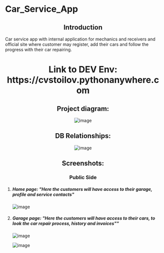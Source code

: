 # Car_Service_App
<h2 align="center">Introduction</h2>
Car service app with internal application for mechanics and receivers and official site where customer may register, add their cars and follow the progress with their car repairing.

<h1 align="center">Link to DEV Env:  https://cvstoilov.pythonanywhere.com</h2>

<h2 align="center">Project diagram:</h2>
<div align="center">
  
![image](https://github.com/ChavdarStoilov/Car_Service_App/assets/80538498/678e8369-47b7-4a55-b278-bcc05404cdf0)

</div>
<h2 align="center">DB Relationships:</h2>
<div align="center">

![image](https://github.com/ChavdarStoilov/Car_Service_App/assets/80538498/3ae97631-ea9a-4d68-b147-9e828ced5b25)

  
</div>
<h2 align="center">Screenshots:</h2>

<h3 align="center">Public Side</h3>
<ol>
  <li>
    <h5>Home page: "Here the customers will have access to their garage, profile and service contacts"</h3>
    
  ![image](https://github.com/ChavdarStoilov/Car_Service_App/assets/80538498/11d4b598-f9b6-44bf-8be9-35bde3129f54)

    
  </li>
   <li>
    <h5>Garage page: "Here the customers will have access to their cars, to look the car repair process, history and invoices""</h3>
    
  ![image](https://github.com/ChavdarStoilov/Car_Service_App/assets/80538498/27d925bd-9d7c-4c72-a4d5-0e8f023622f7)

  ![image](https://github.com/ChavdarStoilov/Car_Service_App/assets/80538498/7b9987ca-2722-4583-b350-029aeffd0607)

  </li>
</ol>



[comment]: <Load data from json in DB: python manage.py loaddata file_name.json>

